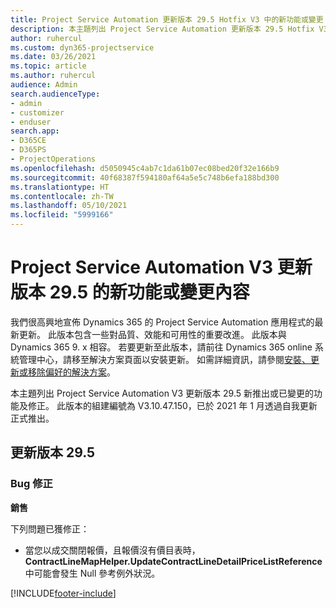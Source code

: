 ```yaml
---
title: Project Service Automation 更新版本 29.5 Hotfix V3 中的新功能或變更
description: 本主題列出 Project Service Automation 更新版本 29.5 Hotfix V3 提供的功能和修正。
author: ruhercul
ms.custom: dyn365-projectservice
ms.date: 03/26/2021
ms.topic: article
ms.author: ruhercul
audience: Admin
search.audienceType:
- admin
- customizer
- enduser
search.app:
- D365CE
- D365PS
- ProjectOperations
ms.openlocfilehash: d5050945c4ab7c1da61b07ec08bed20f32e166b9
ms.sourcegitcommit: 40f68387f594180af64a5e5c748b6efa188bd300
ms.translationtype: HT
ms.contentlocale: zh-TW
ms.lasthandoff: 05/10/2021
ms.locfileid: "5999166"
---
```

# <a name="whats-new-or-changed-in-project-service-automation-update-release-295-v3"></a>Project Service Automation V3 更新版本 29.5 的新功能或變更內容

我們很高興地宣佈 Dynamics 365 的 Project Service Automation 應用程式的最新更新。 此版本包含一些對品質、效能和可用性的重要改進。 此版本與 Dynamics 365 9. x 相容。 若要更新至此版本，請前往 Dynamics 365 online 系統管理中心，請移至解決方案頁面以安裝更新。 如需詳細資訊，請參閱[安裝、更新或移除偏好的解決方案](/power-platform/admin/install-remove-preferred-solution.md)。

本主題列出 Project Service Automation V3 更新版本 29.5 新推出或已變更的功能及修正。 此版本的組建編號為 V3.10.47.150，已於 2021 年 1 月透過自我更新正式推出。

## <a name="update-release-295"></a>更新版本 29.5

### <a name="bug-fixes"></a>Bug 修正


**銷售**

下列問題已獲修正：

- 當您以成交關閉報價，且報價沒有價目表時，**ContractLineMapHelper.UpdateContractLineDetailPriceListReference** 中可能會發生 Null 參考例外狀況。


[!INCLUDE[footer-include](../includes/footer-banner.md)]
